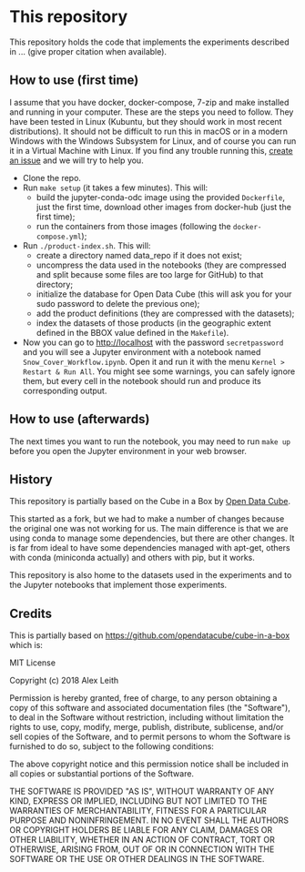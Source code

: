 # This repository
This repository holds the code that implements the experiments described in ... (give proper citation when available).

## How to use (first time)
I assume that you have docker, docker-compose, 7-zip and make installed and running in your computer. These are the steps you need to follow. They have been tested in Linux (Kubuntu, but they should work in most recent distributions). It should not be difficult to run this in macOS or in a modern Windows with the Windows Subsystem for Linux, and of course you can run it in a Virtual Machine with Linux. If you find any trouble running this, [create an issue](https://github.com/IAAA-Lab/rhealpix-opendatacube-docker/issues) and we will try to help you.

- Clone the repo.
- Run `make setup` (it takes a few minutes). This will:
  - build the jupyter-conda-odc image using the provided `Dockerfile`, just the first time, download other images from docker-hub (just the first time);
  - run the containers from those images (following the `docker-compose.yml`);
- Run `./product-index.sh`. This will:
  - create a directory named data_repo if it does not exist;
  - uncompress the data used in the notebooks (they are compressed and split because some files are too large for GitHub) to that directory;
  - initialize the database for Open Data Cube (this will ask you for your sudo password to delete the previous one); 
  - add the product definitions (they are compressed with the datasets);
  - index the datasets of those products (in the geographic extent defined in the BBOX value defined in the `Makefile`).
- Now you can go to [http://localhost](http://localhost) with the password `secretpassword` and you will see a Jupyter environment with a notebook named `Snow_Cover_Workflow.ipynb`. Open it and run it with the menu `Kernel > Restart & Run All`. You might see some warnings, you can safely ignore them, but every cell in the notebook should run and produce its corresponding output.

## How to use (afterwards)
The next times you want to run the notebook, you may need to run `make up` before you open the Jupyter environment in your web browser.

## History
This repository is partially based on the Cube in a Box by [Open Data Cube](https://www.opendatacube.org).

This started as a fork, but we had to make a number of changes because the original one was not working for us. The main difference is that we are using conda to manage some dependencies, but there are other changes. It is far from ideal to have some dependencies managed with apt-get, others with conda (miniconda actually) and others with pip, but it works.

This repository is also home to the datasets used in the experiments and to the Jupyter notebooks that implement those experiments.

## Credits
This is partially based on <https://github.com/opendatacube/cube-in-a-box> which is:

MIT License

Copyright (c) 2018 Alex Leith

Permission is hereby granted, free of charge, to any person obtaining a copy
of this software and associated documentation files (the "Software"), to deal
in the Software without restriction, including without limitation the rights
to use, copy, modify, merge, publish, distribute, sublicense, and/or sell
copies of the Software, and to permit persons to whom the Software is
furnished to do so, subject to the following conditions:

The above copyright notice and this permission notice shall be included in all
copies or substantial portions of the Software.

THE SOFTWARE IS PROVIDED "AS IS", WITHOUT WARRANTY OF ANY KIND, EXPRESS OR
IMPLIED, INCLUDING BUT NOT LIMITED TO THE WARRANTIES OF MERCHANTABILITY,
FITNESS FOR A PARTICULAR PURPOSE AND NONINFRINGEMENT. IN NO EVENT SHALL THE
AUTHORS OR COPYRIGHT HOLDERS BE LIABLE FOR ANY CLAIM, DAMAGES OR OTHER
LIABILITY, WHETHER IN AN ACTION OF CONTRACT, TORT OR OTHERWISE, ARISING FROM,
OUT OF OR IN CONNECTION WITH THE SOFTWARE OR THE USE OR OTHER DEALINGS IN THE
SOFTWARE.
